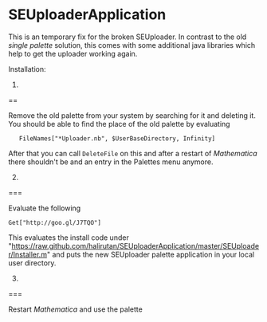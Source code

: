 SEUploaderApplication
=====================

This is an temporary fix for the broken SEUploader. In contrast to the old *single palette* solution, this comes
with some additional java libraries which help to get the uploader working again.

Installation:

1.
==

Remove the old palette from your system by searching for it and deleting it. You should be able to find the place of
the old palette by evaluating

       FileNames["*Uploader.nb", $UserBaseDirectory, Infinity]

After that you can call `DeleteFile` on this and after a restart of *Mathematica* there shouldn't be and an entry in the
Palettes menu anymore.

2.
===

Evaluate the following

    Get["http://goo.gl/J7TQO"]

This evaluates the install code under "https://raw.github.com/halirutan/SEUploaderApplication/master/SEUploader/Installer.m"
and puts the new SEUploader palette application in your local user directory.

3.
===

Restart *Mathematica* and use the palette